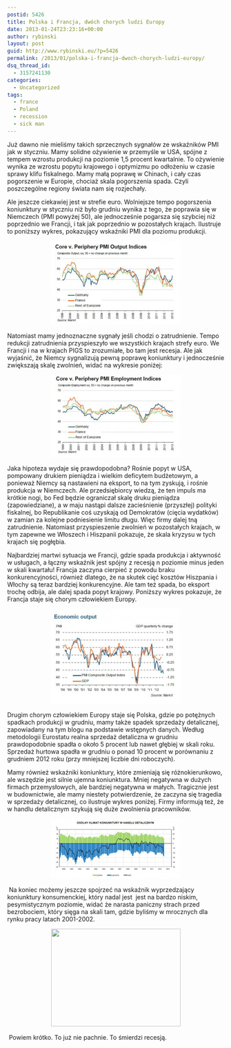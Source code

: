 ```yaml
---
postid: 5426
title: Polska i Francja, dwóch chorych ludzi Europy
date: 2013-01-24T23:23:16+00:00
author: rybinski
layout: post
guid: http://www.rybinski.eu/?p=5426
permalink: /2013/01/polska-i-francja-dwoch-chorych-ludzi-europy/
dsq_thread_id:
  - 3157241130
categories:
  - Uncategorized
tags:
  - france
  - Poland
  - recession
  - sick man
---
```

Już dawno nie mieliśmy takich sprzecznych sygnałów ze wskaźników PMI jak w styczniu. Mamy solidne ożywienie w przemyśle w USA, spójne z tempem wzrostu produkcji na poziomie 1,5 procent kwartalnie. To ożywienie wynika ze wzrostu popytu krajowego i optymizmu po odłożeniu w czasie sprawy klifu fiskalnego. Mamy małą poprawę w Chinach, i cały czas pogorszenie w Europie, chociaż skala pogorszenia spada. Czyli poszczególne regiony świata nam się rozjechały.

Ale jeszcze ciekawiej jest w strefie euro. Wolniejsze tempo pogorszenia koniunktury w styczniu niż było grudniu wynika z tego, że poprawia się w Niemczech (PMI powyżej 50), ale jednocześnie pogarsza się szybciej niż poprzednio we Francji, i tak jak poprzednio w pozostałych krajach. Ilustruje to poniższy wykres, pokazujący wskaźniki PMI dla poziomu produkcji.

<p style="text-align: center;">
  <a href="/uploads/2013/01/PMI_January_2013.jpg"><img class="size-medium wp-image-5427 aligncenter" title="PMI_January_2013" src="/uploads/2013/01/PMI_January_2013-300x194.jpg" alt="" width="300" height="194" /></a>
</p>

Natomiast mamy jednoznaczne sygnały jeśli chodzi o zatrudnienie. Tempo redukcji zatrudnienia przyspieszyło we wszystkich krajach strefy euro. We Francji i na w krajach PIGS to zrozumiałe, bo tam jest recesja. Ale jak wyjaśnić, że Niemcy sygnalizują pewną poprawę koniunktury i jednocześnie zwiększają skalę zwolnień, widać na wykresie poniżej:

<!--more-->

<p style="text-align: center;">
  <a href="/uploads/2013/01/PMI_employment_Jan_2013.jpg"><img class="size-medium wp-image-5428 aligncenter" title="PMI_employment_Jan_2013" src="/uploads/2013/01/PMI_employment_Jan_2013-300x191.jpg" alt="" width="300" height="191" /></a>
</p>

Jaka hipoteza wydaje się prawdopodobna? Rośnie popyt w USA, pompowany drukiem pieniądza i wielkim deficytem budżetowym, a ponieważ Niemcy są nastawieni na eksport, to na tym zyskują, i rośnie produkcja w Niemczech. Ale przedsiębiorcy wiedzą, że ten impuls ma krótkie nogi, bo Fed będzie ograniczał skalę druku pieniądza (zapowiedziane), a w maju nastąpi dalsze zacieśnienie (przyszłej) polityki fiskalnej, bo Republikanie coś uzyskają od Demokratów (cięcia wydatków) w zamian za kolejne podniesienie limitu długu. Więc firmy dalej tną zatrudnienie. Natomiast przyspieszenie zwolnień w pozostałych krajach, w tym zapewne we Włoszech i Hiszpanii pokazuje, że skala kryzysu w tych krajach się pogłębia.

Najbardziej martwi sytuacja we Francji, gdzie spada produkcja i aktywność w usługach, a łączny wskaźnik jest spójny z recesją n poziomie minus jeden w skali kwartału! Francja zaczyna cierpieć z powodu braku konkurencyjności, również dlatego, że na skutek cięć kosztów Hiszpania i Włochy są teraz bardziej konkurencyjne. Ale tam też spada, bo eksport trochę odbija, ale dalej spada popyt krajowy. Poniższy wykres pokazuje, że Francja staje się chorym człowiekiem Europy.

<p style="text-align: center;">
  <a href="/uploads/2013/01/PMI_France_Jan_2013.jpg"><img class="size-medium wp-image-5429 aligncenter" title="PMI_France_Jan_2013" src="/uploads/2013/01/PMI_France_Jan_2013-300x220.jpg" alt="" width="300" height="220" /></a>
</p>

Drugim chorym człowiekiem Europy staje się Polska, gdzie po potężnych spadkach produkcji w grudniu, mamy także spadek sprzedaży detalicznej, zapowiadany na tym blogu na podstawie wstępnych danych. Według metodologii Eurostatu realna sprzedaż detaliczna w grudniu prawdopodobnie spadła o około 5 procent lub nawet głębiej w skali roku. Sprzedaż hurtowa spadła w grudniu o ponad 10 procent w porównaniu z grudniem 2012 roku (przy mniejszej liczbie dni roboczych).

Mamy również wskaźniki koniunktury, które zmieniają się różnokierunkowo, ale wszędzie jest silnie ujemna koniunktura. Mniej negatywna w dużych firmach przemysłowych, ale bardziej negatywna w małych. Tragicznie jest w budownictwie, ale mamy niestety potwierdzenie, że zaczyna się tragedia w sprzedaży detalicznej, co ilustruje wykres poniżej. Firmy informują też, że w handlu detalicznym szykują się duże zwolnienia pracowników.

<p style="text-align: center;">
  <a href="/uploads/2013/01/Koniunktura_handel_sty_2013.jpg"><img class="size-medium wp-image-5431 aligncenter" title="Koniunktura_handel_sty_2013" src="/uploads/2013/01/Koniunktura_handel_sty_2013-300x139.jpg" alt="" width="300" height="139" /></a>
</p>

 Na koniec możemy jeszcze spojrzeć na wskaźnik wyprzedzający koniunktury konsumenckiej, który nadal jest  jest na bardzo niskim, pesymistycznym poziomie, widać że narasta paniczny strach przed bezrobociem, który sięga na skali tam, gdzie byliśmy w mrocznych dla rynku pracy latach 2001-2002.

<p style="text-align: center;">
  <a href="/uploads/2013/01/Wskaznik_wyprzedzający_koniuktury_kons_sty_20131.jpg"><img class=" wp-image-5434 aligncenter" title="Wskaznik_wyprzedzający_koniuktury_kons_sty_2013" src="/uploads/2013/01/Wskaznik_wyprzedzający_koniuktury_kons_sty_20131-300x226.jpg" alt="" width="300" height="226" /></a>
</p>

 Powiem krótko. To już nie pachnie. To śmierdzi recesją.

 

 
